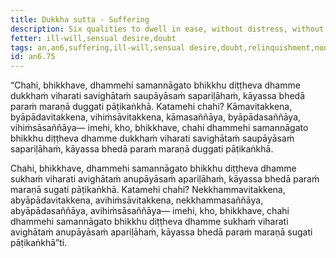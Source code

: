 ```yaml
---
title: Dukkha sutta - Suffering
description: Six qualities to dwell in ease, without distress, without anguish - 1) thoughts of relinquishment, 2) non-ill-will, 3) non-harming, 4) perceptions of relinquishment, 5) non-ill will, 6) non-harming.
fetter: ill-will,sensual desire,doubt
tags: an,an6,suffering,ill-will,sensual desire,doubt,relinquishment,non-ill-will,non-harming
id: an6.75
---
```


“Chahi, bhikkhave, dhammehi samannāgato bhikkhu diṭṭheva dhamme dukkhaṁ viharati savighātaṁ saupāyāsaṁ sapariḷāhaṁ, kāyassa bhedā paraṁ maraṇā duggati pāṭikaṅkhā. Katamehi chahi? Kāmavitakkena, byāpādavitakkena, vihiṁsāvitakkena, kāmasaññāya, byāpādasaññāya, vihiṁsāsaññāya— imehi, kho, bhikkhave, chahi dhammehi samannāgato bhikkhu diṭṭheva dhamme dukkhaṁ viharati savighātaṁ saupāyāsaṁ sapariḷāhaṁ, kāyassa bhedā paraṁ maraṇā duggati pāṭikaṅkhā.

Chahi, bhikkhave, dhammehi samannāgato bhikkhu diṭṭheva dhamme sukhaṁ viharati avighātaṁ anupāyāsaṁ apariḷāhaṁ, kāyassa bhedā paraṁ maraṇā sugati pāṭikaṅkhā. Katamehi chahi? Nekkhammavitakkena, abyāpādavitakkena, avihiṁsāvitakkena, nekkhammasaññāya, abyāpādasaññāya, avihiṁsāsaññāya— imehi, kho, bhikkhave, chahi dhammehi samannāgato bhikkhu diṭṭheva dhamme sukhaṁ viharati avighātaṁ anupāyāsaṁ apariḷāhaṁ, kāyassa bhedā paraṁ maraṇā sugati pāṭikaṅkhā”ti.